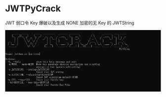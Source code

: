 # JWTPyCrack
 JWT 弱口令 Key 爆破以及生成 NONE 加密的无 Key 的 JWTString

![](./PIC/Snipaste_2019-09-05_15-42-06.png)